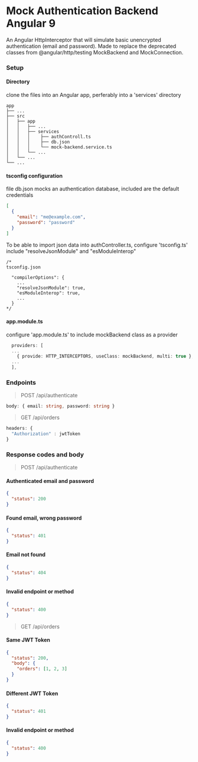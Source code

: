 # Mock Authentication Backend Angular 9

An Angular HttpInterceptor that will simulate basic unencrypted authentication (email and password). Made to replace the deprecated classes from @angular/http/testing MockBackend and MockConnection.

### Setup

#### Directory

clone the files into an Angular app, perferably into a 'services' directory

    app
    ├── ...
    ├── src
    │   ├── app
    │   │   ├── ...
    │   │   ├── services
    │   │   │    ├── authControll.ts
    │   │   │    ├── db.json
    │   │   │    └── mock-backend.service.ts
    │   │   └── ...
    │   └── ...
    └── ...

#### tsconfig configuration

file db.json mocks an authentication database, included are the default credentials

```json
[
  {
    "email": "me@example.com",
    "password": "password"
  }
]
```

To be able to import json data into authController.ts, configure 'tsconfig.ts' include "resolveJsonModule" and "esModuleInterop"

```javascipt
/*
tsconfig.json

  "compilerOptions": {
    ...
    "resolveJsonModule": true,
    "esModuleInterop": true,
    ...
  }
*/
```

#### app.module.ts

configure 'app.module.ts' to include mockBackend class as a provider

```typescript
  providers: [
  ...
    { provide: HTTP_INTERCEPTORS, useClass: mockBackend, multi: true },
  ...
  ],
```

### Endpoints

> POST /api/authenticate

```typescript
body: { email: string, password: string }
```

> GET /api/orders

```typescript
headers: {
  "Authorization" : jwtToken
}
```

### Response codes and body

> POST /api/authenticate

#### Authenticated email and password

```json
{
  "status": 200
}
```

#### Found email, wrong password

```json
{
  "status": 401
}
```

#### Email not found

```json
{
  "status": 404
}
```

#### Invalid endpoint or method

```json
{
  "status": 400
}
```

> GET /api/orders

#### Same JWT Token

```json
{
  "status": 200,
  "body": {
    "orders": [1, 2, 3]
  }
}
```

#### Different JWT Token

```json
{
  "status": 401
}
```

#### Invalid endpoint or method

```json
{
  "status": 400
}
```
